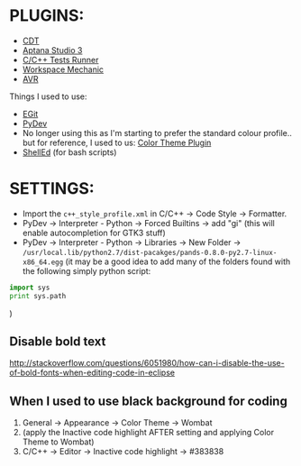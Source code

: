 # PLUGINS:

* [CDT](http://www.eclipse.org/cdt/downloads.php)
* [Aptana Studio 3](http://www.aptana.com/products/studio3/download)
* [C/C++ Tests Runner](https://github.com/xgsa/cdt-tests-runner/wiki/Tutorial)
* [Workspace Mechanic](http://code.google.com/a/eclipselabs.org/p/workspacemechanic/)
* [AVR](http://avr-eclipse.sourceforge.net/updatesite)

Things I used to use:

* [EGit](http://www.eclipse.org/egit/download/)
* [PyDev](http://pydev.org/manual_101_install.html)
* No longer using this as I'm starting to prefer the standard colour profile.. 
  but for reference, I used to us: [Color Theme Plugin](http://marketplace.eclipse.org/content/eclipse-color-theme)
* [ShellEd](http://sourceforge.net/apps/trac/shelled/wiki/Documentation/InstallGuide) (for bash scripts)


# SETTINGS:

* Import the `c++_style_profile.xml` in C/C++ -> Code Style -> Formatter.
* PyDev -> Interpreter - Python -> Forced Builtins -> add "gi"  (this will enable autocompletion for GTK3 stuff)
* PyDev -> Interpreter - Python -> Libraries -> New Folder -> `/usr/local.lib/python2.7/dist-pacakges/pands-0.8.0-py2.7-linux-x86_64.egg`
(it may be a good idea to add many of the folders found with the following simply python script:
```Python
import sys
print sys.path
```
)

## Disable bold text
http://stackoverflow.com/questions/6051980/how-can-i-disable-the-use-of-bold-fonts-when-editing-code-in-eclipse

## When I used to use black background for coding

1. General -> Appearance -> Color Theme -> Wombat
2. (apply the Inactive code highlight AFTER setting and applying Color Theme to Wombat)
3. C/C++ -> Editor -> Inactive code highlight -> #383838
